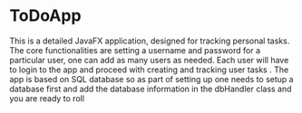 # ToDoApp
 This is a detailed JavaFX application, designed for tracking personal tasks. The core functionalities are setting a username and password for a particular user, one can add as many users as needed. Each user will have to login to the app and proceed with creating and tracking user tasks . The app is based on SQL database so  as part of setting up one needs to setup a database first and add the database information in the dbHandler class  and you are ready to roll  
